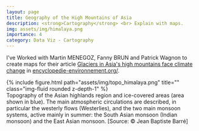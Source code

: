 ```yaml
---
layout: page
title: Geography of the High Mountains of Asia
description: <strong>Cartography</strong> <br> Explain with maps.
img: assets/img/himalaya.png
importance: 4
category: Data Viz - Cartography
---
```


I've Worked with Martin MENEGOZ, Fanny BRUN and Patrick Wagnon to create maps for their article [Glaciers in Asia's high mountains face climate change](https://www.encyclopedie-environnement.org/climat/glaciers-hautes-montagnes-asie-face-au-changement-climatique/) in [encyclopedie-environnement.org/](https://www.encyclopedie-environnement.org/).

<div class="row">
    <div class="col-sm mt-3 mt-md-0">
           {% include figure.html path="assets/img/topo_himalaya.png" title="" class="img-fluid rounded z-depth-1" %}
    </div>
</div>
<div class="caption">
    Topography of the Asian highlands region and ice-covered areas (area shown in blue). The main atmospheric circulations are described, in particular the westerly flows (Westerlies), and the two main monsoon systems, active mainly in summer: the South Asian monsoon (Indian monsoon) and the East Asian monsoon. [Source: © Jean Baptiste Barré]
</div>

